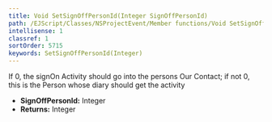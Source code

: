 ```yaml
---
title: Void SetSignOffPersonId(Integer SignOffPersonId)
path: /EJScript/Classes/NSProjectEvent/Member functions/Void SetSignOffPersonId(Integer p_0)
intellisense: 1
classref: 1
sortOrder: 5715
keywords: SetSignOffPersonId(Integer)
---
```



If 0, the signOn Activity should go into the persons Our Contact; if not 0, this is the Person whose diary should get the activity



* **SignOffPersonId:** Integer
* **Returns:** Integer


